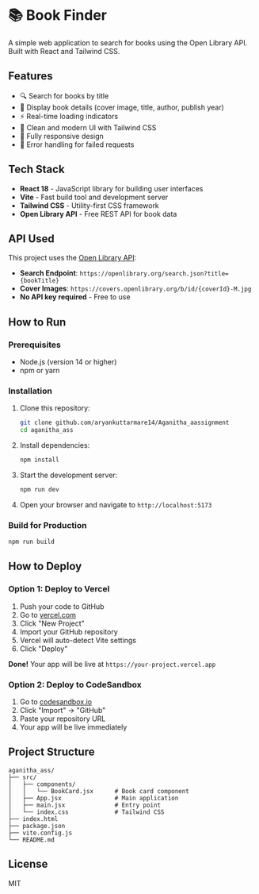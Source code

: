 # 📚 Book Finder

A simple web application to search for books using the Open Library API. Built with React and Tailwind CSS.

## Features

- 🔍 Search for books by title
- 📖 Display book details (cover image, title, author, publish year)
- ⚡ Real-time loading indicators
- 🎨 Clean and modern UI with Tailwind CSS
- 📱 Fully responsive design
- 🚨 Error handling for failed requests

## Tech Stack

- **React 18** - JavaScript library for building user interfaces
- **Vite** - Fast build tool and development server
- **Tailwind CSS** - Utility-first CSS framework
- **Open Library API** - Free REST API for book data

## API Used

This project uses the [Open Library API](https://openlibrary.org/developers/api):

- **Search Endpoint**: `https://openlibrary.org/search.json?title={bookTitle}`
- **Cover Images**: `https://covers.openlibrary.org/b/id/{coverId}-M.jpg`
- **No API key required** - Free to use

## How to Run

### Prerequisites
- Node.js (version 14 or higher)
- npm or yarn

### Installation

1. Clone this repository:
   ```bash
   git clone github.com/aryankuttarmare14/Aganitha_aassignment
   cd aganitha_ass
   ```

2. Install dependencies:
   ```bash
   npm install
   ```

3. Start the development server:
   ```bash
   npm run dev
   ```

4. Open your browser and navigate to `http://localhost:5173`

### Build for Production

```bash
npm run build
```

## How to Deploy

### Option 1: Deploy to Vercel

1. Push your code to GitHub
2. Go to [vercel.com](https://vercel.com)
3. Click "New Project"
4. Import your GitHub repository
5. Vercel will auto-detect Vite settings
6. Click "Deploy"

**Done!** Your app will be live at `https://your-project.vercel.app`

### Option 2: Deploy to CodeSandbox

1. Go to [codesandbox.io](https://codesandbox.io)
2. Click "Import" → "GitHub"
3. Paste your repository URL
4. Your app will be live immediately

## Project Structure

```
aganitha_ass/
├── src/
│   ├── components/
│   │   └── BookCard.jsx      # Book card component
│   ├── App.jsx               # Main application
│   ├── main.jsx              # Entry point
│   └── index.css             # Tailwind CSS
├── index.html
├── package.json
├── vite.config.js
└── README.md
```

## License

MIT
